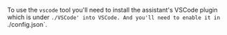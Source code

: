 To use the `vscode` tool you'll need to install the assistant's VSCode plugin which is under `./VSCode' into VSCode. And you'll need to enable it in `./config.json`.